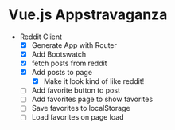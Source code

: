 # Vue.js Appstravaganza

* Reddit Client
  * [x] Generate App with Router
  * [x] Add Bootswatch
  * [x] fetch posts from reddit
  * [x] Add posts to page
    * [x] Make it look kind of like reddit!
  * [ ] Add favorite button to post
  * [ ] Add favorites page to show favorites
  * [ ] Save favorites to localStorage
  * [ ] Load favorites on page load
